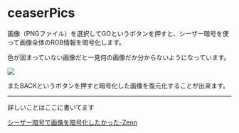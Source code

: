 # ceaserPics
画像（PNGファイル）を選択してGOというボタンを押すと、シーザー暗号を使って画像全体のRGB情報を暗号化します。

色が固まっていない画像だと一見何の画像だか分からないようになっています。

![](https://storage.googleapis.com/zenn-user-upload/db78225c1dc1-20220401.jpg)

またBACKというボタンを押すと暗号化した画像を復元化することが出来ます。

-----

詳しいことはここに書いてます

[シーザー暗号で画像を暗号化したかった-Zenn](https://zenn.dev/fukurotani/articles/89c51fe15265af)
